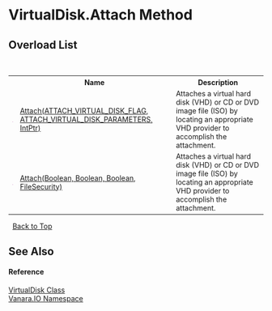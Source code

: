 # VirtualDisk.Attach Method 
 


## Overload List
&nbsp;<table><tr><th></th><th>Name</th><th>Description</th></tr><tr><td>![Public method](media/pubmethod.gif "Public method")</td><td><a href="207fbcb7-e86b-7e02-a32f-8fee28a9c5ac">Attach(ATTACH_VIRTUAL_DISK_FLAG, ATTACH_VIRTUAL_DISK_PARAMETERS, IntPtr)</a></td><td>
Attaches a virtual hard disk (VHD) or CD or DVD image file (ISO) by locating an appropriate VHD provider to accomplish the attachment.</td></tr><tr><td>![Public method](media/pubmethod.gif "Public method")</td><td><a href="efcd2bbd-3e15-200a-cc48-75482b17b060">Attach(Boolean, Boolean, Boolean, FileSecurity)</a></td><td>
Attaches a virtual hard disk (VHD) or CD or DVD image file (ISO) by locating an appropriate VHD provider to accomplish the attachment.</td></tr></table>&nbsp;
<a href="#virtualdisk.attach-method">Back to Top</a>

## See Also


#### Reference
<a href="14596a99-aae8-0fef-6be2-950bbcd08026">VirtualDisk Class</a><br /><a href="d3362b0a-0ff5-4e50-dbee-d2c8d2fbae9f">Vanara.IO Namespace</a><br />